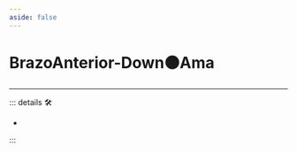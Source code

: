 ```yaml
---
aside: false
---
```

# BrazoAnterior-Down🟠Ama

---

<!-- =================================================== -->
<!-- =================================================== -->
<!-- =================================================== -->
<!-- =================================================== -->
<!-- =================================================== -->
::: details 🛠

-

:::
